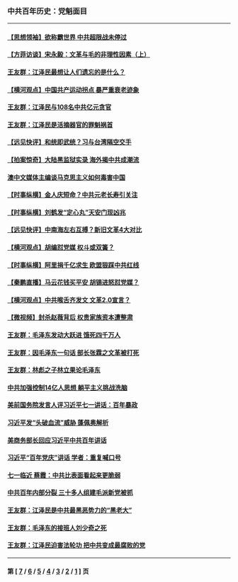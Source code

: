 ### 中共百年历史：党魁面目
---
#### [【思想领袖】欲称霸世界 中共超限战未停过](../../pages/nf1176107/n13745142.md?09130430) 
#### [【方菲访谈】宋永毅：文革与毛的非理性因素（上）](../../pages/nf1176107/n13469956.md?09130430) 
#### [王友群：江泽民最想让人们遗忘的是什么？](../../pages/nf1176107/n13408949.md?09130430) 
#### [【横河观点】中国共产运动拐点 暴严重衰老迹象](../../pages/nf1176107/n13388333.md?09130430) 
#### [王友群：江泽民与108名中共亿元贪官](../../pages/nf1176107/n13352358.md?09130430) 
#### [王友群：江泽民是活摘器官的罪魁祸首](../../pages/nf1176107/n13336903.md?09130430) 
#### [【远见快评】和统即武统？习与台湾隔空交手](../../pages/nf1176107/n13297739.md?09130430) 
#### [【拍案惊奇】大陆黑监狱实录 海外揭中共成潮流](../../pages/nf1176107/n13288853.md?09130430) 
#### [澳中文媒体主编谈马克思主义如何毒害中国](../../pages/nf1176107/n13257387.md?09130430) 
#### [【时事纵横】金人庆短命？中共元老长寿引关注](../../pages/nf1176107/n13217934.md?09130430) 
#### [【时事纵横】刘鹤发“定心丸”天安门现凶兆](../../pages/nf1176107/n13215416.md?09130430) 
#### [【远见快评】中南海左右互搏？新旧文革4大对比](../../pages/nf1176107/n13214745.md?09130430) 
#### [【横河观点】胡编怼党媒 权斗或双簧？](../../pages/nf1176107/n13210864.md?09130430) 
#### [【时事纵横】阿里捐千亿求生 欧盟狠踩中共红线](../../pages/nf1176107/n13206431.md?09130430) 
#### [【秦鹏直播】马云花钱买平安 胡锡进怒怼党媒？](../../pages/nf1176107/n13206392.md?09130430) 
#### [【横河观点】中共喉舌齐发文 文革2.0宣言？](../../pages/nf1176107/n13201248.md?09130430) 
#### [【微视频】封杀赵薇背后 权贵家族资本遭整肃](../../pages/nf1176107/n13197798.md?09130430) 
#### [王友群：毛泽东发动大跃进 饿死四千万人](../../pages/nf1176107/n13177158.md?09130430) 
#### [王友群：因毛泽东一句话 部长张霖之文革被打死](../../pages/nf1176107/n13161711.md?09130430) 
#### [王友群：林彪之子林立果论毛泽东](../../pages/nf1176107/n13128622.md?09130430) 
#### [中共加强控制14亿人思想 躺平主义挑战洗脑](../../pages/nf1176107/n13094299.md?09130430) 
#### [美前国务院发言人评习近平七一讲话：百年暴政](../../pages/nf1176107/n13066986.md?09130430) 
#### [习近平发“头破血流”威胁 蓬佩奥解析](../../pages/nf1176107/n13063604.md?09130430) 
#### [美商务部长回应习近平中共百年讲话](../../pages/nf1176107/n13062903.md?09130430) 
#### [习近平“百年党庆”讲话 学者：重复喊口号](../../pages/nf1176107/n13061411.md?09130430) 
#### [七一临近 蔡霞：中共比表面看起来更脆弱](../../pages/nf1176107/n13056418.md?09130430) 
#### [中共百年内部分裂 三十多人组建毛派新党被抓](../../pages/nf1176107/n13044023.md?09130430) 
#### [王友群：江泽民是中共最黑恶势力的“黑老大”](../../pages/nf1176107/n13022180.md?09130430) 
#### [王友群：毛泽东的接班人刘少奇之死](../../pages/nf1176107/n12991772.md?09130430) 
#### [王友群：江泽民迫害法轮功 把中共变成最腐败的党](../../pages/nf1176107/n12947347.md?09130430) 

---
#### 第 [ [7](./7.md?09130430) / [6](./6.md?09130430) / [5](./5.md?09130430) / [4](./4.md?09130430) / [3](./3.md?09130430) / [2](./2.md?09130430) / [1](./1.md?09130430) ] 页

